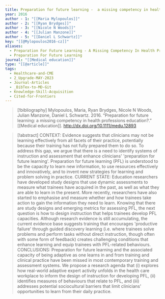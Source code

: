 ```yaml
---
title: Preparation for future learning -  a missing competency in health professions education?
year: 2016
author - 1: "[[Maria Mylopoulos]]"
author - 2: "[[Ryan Brydges]]"
author - 3: "[[Nicole N Woods]]"
author - 4: "[[Julian Manzone]]"
author - 5: "[[Daniel L Schwartz]]"
key: "[[@Mylopoulos2016-cz]]"
aliases:
  - Preparation For Future Learning - A Missing Competency In Health Professions Education?
  - Preparation For Future Learning
journal: "[[Medical education]]"
type: "[[@article]]"
tags:
  - Healthcare-and-CME
  - 2_Upgrade-MAY-2023
  - Journal-Articles
  - _BibTex-to-MD-Git
  - Knowledge-Skill-Acquisition
  - Cited-for-Frontiers
---
```


> [!bibliography]
> Mylopoulos, Maria, Ryan Brydges, Nicole N Woods, Julian Manzone, Daniel L Schwartz. 2016. “Preparation for future learning: a missing competency in health professions education?.” [[Medical education]]. http://dx.doi.org/10.1111/medu.12893

> [!abstract]
> CONTEXT: Evidence suggests that clinicians may not be learning effectively from all facets of their practice, potentially because their training has not fully prepared them to do so. To address this gap, we argue that there is a need to identify systems of instruction and assessment that enhance clinicians' 'preparation for future learning'. Preparation for future learning (PFL) is understood to be the capacity to learn new information, to use resources effectively and innovatively, and to invent new strategies for learning and problem solving in practice. CURRENT STATE: Education researchers have developed study designs that use dynamic assessments to measure what trainees have acquired in the past, as well as what they are able to learn in the present. More recently, researchers have also started to emphasise and measure whether and how trainees take action to gain the information they need to learn. Knowing that there are study designs and emerging metrics for assessing PFL, the next question is how to design instruction that helps trainees develop PFL capacities. Although research evidence is still accumulating, the current evidence base suggests training that encourages 'productive failure' through guided discovery learning (i.e. where trainees solve problems and perform tasks without direct instruction, though often with some form of feedback) creates challenging conditions that enhance learning and equip trainees with PFL-related behaviours. CONCLUSIONS: Preparation for future learning and the associated capacity of being adaptive as one learns in and from training and clinical practice have been missed in most contemporary training and assessment systems. We propose a research agenda that (i) explores how real-world adaptive expert activity unfolds in the health care workplace to inform the design of instruction for developing PFL, (ii) identifies measures of behaviours that relate to PFL, and (iii) addresses potential sociocultural barriers that limit clinicians' opportunities to learn from their daily practice.